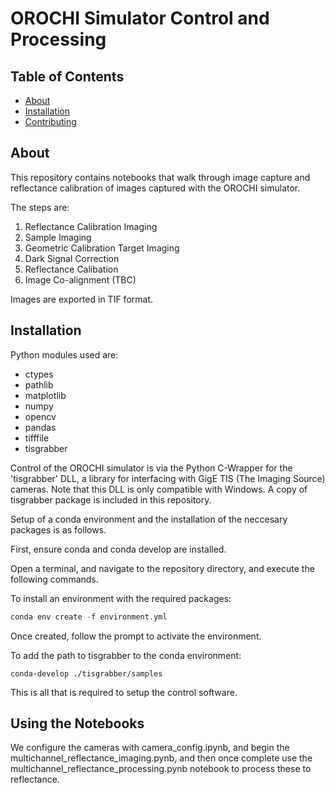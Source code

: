 # OROCHI Simulator Control and Processing

## Table of Contents

- [About](#about)
- [Installation](#installation)
- [Contributing](../CONTRIBUTING.md)

## About <a name = "about"></a>

This repository contains notebooks that walk through image capture and reflectance calibration of images captured with the OROCHI simulator.

The steps are:
1. Reflectance Calibration Imaging
2. Sample Imaging
3. Geometric Calibration Target Imaging
4. Dark Signal Correction
5. Reflectance Calibation
6. Image Co-alignment (TBC)

Images are exported in TIF format.

## Installation <a name = "installation"></a>

Python modules used are:
- ctypes
- pathlib
- matplotlib
- numpy
- opencv
- pandas
- tifffile
- tisgrabber

Control of the OROCHI simulator is via the Python C-Wrapper for the 'tisgrabber' DLL, a library for interfacing with GigE TIS (The Imaging Source) cameras. Note that this DLL is only compatible with Windows. A copy of tisgrabber package is included in this repository.

Setup of a conda environment and the installation of the neccesary packages is as follows.

First, ensure conda and conda develop are installed.

Open a terminal, and navigate to the repository directory, and execute the following commands.

To install an environment with the required packages:
```S
conda env create -f environment.yml
```
Once created, follow the prompt to activate the environment.

To add the path to tisgrabber to the conda environment:
```
conda-develop ./tisgrabber/samples
```

This is all that is required to setup the control software.

## Using the Notebooks

We configure the cameras with camera_config.ipynb, and begin the multichannel_reflectance_imaging.pynb, and then once complete use the multichannel_reflectance_processing.pynb notebook to process these to reflectance.
